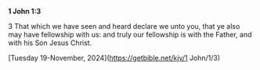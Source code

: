 **1 John 1:3**

3 That which we have seen and heard declare we unto you, that ye also may have fellowship with us: and truly our fellowship is with the Father, and with his Son Jesus Christ.

[Tuesday 19-November, 2024](https://getbible.net/kjv/1 John/1/3)
